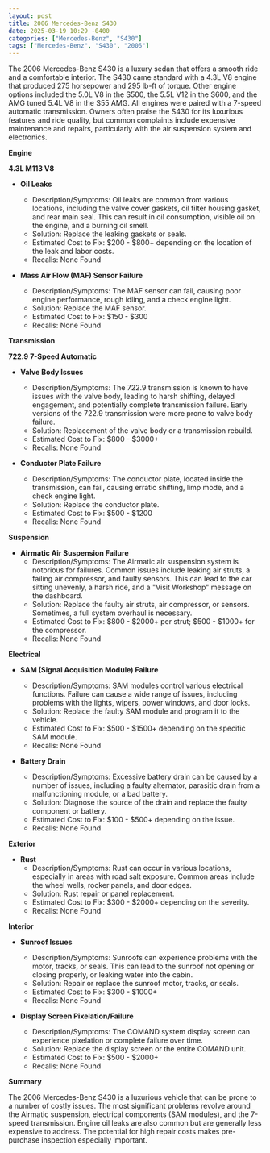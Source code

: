 ```yaml
---
layout: post
title: 2006 Mercedes-Benz S430
date: 2025-03-19 10:29 -0400
categories: ["Mercedes-Benz", "S430"]
tags: ["Mercedes-Benz", "S430", "2006"]
---
```

The 2006 Mercedes-Benz S430 is a luxury sedan that offers a smooth ride and a comfortable interior. The S430 came standard with a 4.3L V8 engine that produced 275 horsepower and 295 lb-ft of torque. Other engine options included the 5.0L V8 in the S500, the 5.5L V12 in the S600, and the AMG tuned 5.4L V8 in the S55 AMG. All engines were paired with a 7-speed automatic transmission. Owners often praise the S430 for its luxurious features and ride quality, but common complaints include expensive maintenance and repairs, particularly with the air suspension system and electronics.

**Engine**

**4.3L M113 V8**

*   **Oil Leaks**
    *   Description/Symptoms: Oil leaks are common from various locations, including the valve cover gaskets, oil filter housing gasket, and rear main seal. This can result in oil consumption, visible oil on the engine, and a burning oil smell.
    *   Solution: Replace the leaking gaskets or seals.
    *   Estimated Cost to Fix: $200 - $800+ depending on the location of the leak and labor costs.
    *   Recalls: None Found

*   **Mass Air Flow (MAF) Sensor Failure**
    *   Description/Symptoms: The MAF sensor can fail, causing poor engine performance, rough idling, and a check engine light.
    *   Solution: Replace the MAF sensor.
    *   Estimated Cost to Fix: $150 - $300
    *   Recalls: None Found

**Transmission**

**722.9 7-Speed Automatic**

*   **Valve Body Issues**
    *   Description/Symptoms: The 722.9 transmission is known to have issues with the valve body, leading to harsh shifting, delayed engagement, and potentially complete transmission failure. Early versions of the 722.9 transmission were more prone to valve body failure.
    *   Solution: Replacement of the valve body or a transmission rebuild.
    *   Estimated Cost to Fix: $800 - $3000+
    *   Recalls: None Found

*   **Conductor Plate Failure**
    *   Description/Symptoms: The conductor plate, located inside the transmission, can fail, causing erratic shifting, limp mode, and a check engine light.
    *   Solution: Replace the conductor plate.
    *   Estimated Cost to Fix: $500 - $1200
    *   Recalls: None Found

**Suspension**

*   **Airmatic Air Suspension Failure**
    *   Description/Symptoms: The Airmatic air suspension system is notorious for failures. Common issues include leaking air struts, a failing air compressor, and faulty sensors. This can lead to the car sitting unevenly, a harsh ride, and a "Visit Workshop" message on the dashboard.
    *   Solution: Replace the faulty air struts, air compressor, or sensors. Sometimes, a full system overhaul is necessary.
    *   Estimated Cost to Fix: $800 - $2000+ per strut; $500 - $1000+ for the compressor.
    *   Recalls: None Found

**Electrical**

*   **SAM (Signal Acquisition Module) Failure**
    *   Description/Symptoms: SAM modules control various electrical functions. Failure can cause a wide range of issues, including problems with the lights, wipers, power windows, and door locks.
    *   Solution: Replace the faulty SAM module and program it to the vehicle.
    *   Estimated Cost to Fix: $500 - $1500+ depending on the specific SAM module.
    *   Recalls: None Found

*   **Battery Drain**
    *   Description/Symptoms: Excessive battery drain can be caused by a number of issues, including a faulty alternator, parasitic drain from a malfunctioning module, or a bad battery.
    *   Solution: Diagnose the source of the drain and replace the faulty component or battery.
    *   Estimated Cost to Fix: $100 - $500+ depending on the issue.
    *   Recalls: None Found

**Exterior**

*   **Rust**
    *   Description/Symptoms: Rust can occur in various locations, especially in areas with road salt exposure. Common areas include the wheel wells, rocker panels, and door edges.
    *   Solution: Rust repair or panel replacement.
    *   Estimated Cost to Fix: $300 - $2000+ depending on the severity.
    *   Recalls: None Found

**Interior**

*   **Sunroof Issues**
    *   Description/Symptoms: Sunroofs can experience problems with the motor, tracks, or seals. This can lead to the sunroof not opening or closing properly, or leaking water into the cabin.
    *   Solution: Repair or replace the sunroof motor, tracks, or seals.
    *   Estimated Cost to Fix: $300 - $1000+
    *   Recalls: None Found

*   **Display Screen Pixelation/Failure**
    *   Description/Symptoms: The COMAND system display screen can experience pixelation or complete failure over time.
    *   Solution: Replace the display screen or the entire COMAND unit.
    *   Estimated Cost to Fix: $500 - $2000+
    *   Recalls: None Found

**Summary**

The 2006 Mercedes-Benz S430 is a luxurious vehicle that can be prone to a number of costly issues. The most significant problems revolve around the Airmatic suspension, electrical components (SAM modules), and the 7-speed transmission. Engine oil leaks are also common but are generally less expensive to address. The potential for high repair costs makes pre-purchase inspection especially important.

